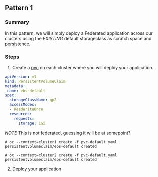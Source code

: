 ## Pattern 1

### Summary

In this pattern, we will simply deploy a Federated application across our clusters using the *EXISTING* default storageclass as scratch space and persistence.

### Steps
1. Create a [pvc](https://github.com/yard-turkey/multi-cluster/edit/master/examples/pattern1/pvc-default.yaml) on each cluster where you will deploy your application.

```yaml
apiVersion: v1
kind: PersistentVolumeClaim
metadata:
 name: ebs-default
spec:
  storageClassName: gp2
  accessModes:
  - ReadWriteOnce
  resources:
    requests:
      storage: 1Gi
```
*NOTE* This is not federated, guessing it will be at somepoint?

```
# oc --context=cluster1 create -f pvc-default.yaml 
persistentvolumeclaim/ebs-default created

# oc --context=cluster2 create -f pvc-default.yaml 
persistentvolumeclaim/ebs-default created
```

2. Deploy your application
